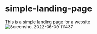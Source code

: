# simple-landing-page
This is a simple landing page for a website
![Screenshot 2022-06-09 111437](https://user-images.githubusercontent.com/103185065/172823942-2e294beb-b139-4d47-940c-12c764402a78.png)
